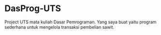 # DasProg-UTS
Project UTS mata kuliah Dasar Pemrograman. Yang saya buat yaitu program sederhana untuk mengelola transaksi pembelian sawit.
